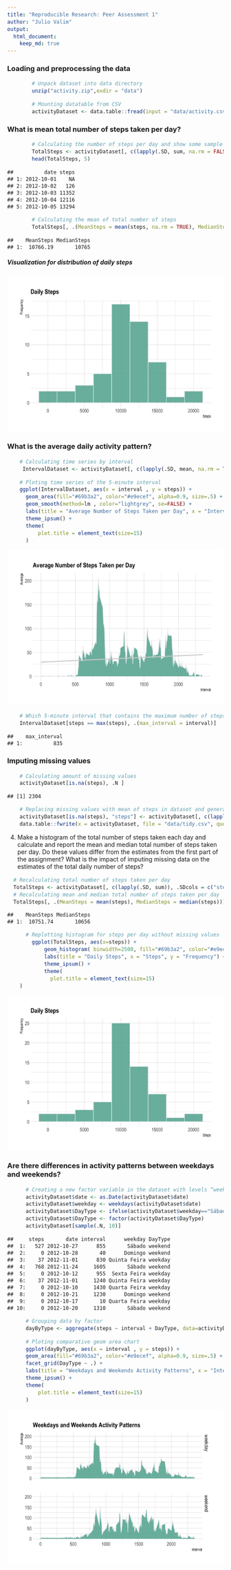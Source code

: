 ```yaml
---
title: "Reproducible Research: Peer Assessment 1"
author: "Julio Valim"
output: 
  html_document:
    keep_md: true
---
```



### Loading and preprocessing the data


```r
        # Unpack dataset into data directory
        unzip("activity.zip",exdir = "data")
```


```r
        # Mounting datatable from CSV
        activityDataset <- data.table::fread(input = "data/activity.csv")
```


### What is mean total number of steps taken per day?

```r
        # Calculating the number of steps per day and show some sample
        TotalSteps <- activityDataset[, c(lapply(.SD, sum, na.rm = FALSE)), .SDcols = c("steps"), by = .(date)] 
        head(TotalSteps, 5)
```

```
##          date steps
## 1: 2012-10-01    NA
## 2: 2012-10-02   126
## 3: 2012-10-03 11352
## 4: 2012-10-04 12116
## 5: 2012-10-05 13294
```

```r
        # Calculating the mean of total number of steps 
        TotalSteps[, .(MeanSteps = mean(steps, na.rm = TRUE), MedianSteps = median(steps, na.rm = TRUE))]
```

```
##    MeanSteps MedianSteps
## 1:  10766.19       10765
```

##### Visualization for distribution of daily steps 
![](PA1_template_files/figure-html/unnamed-chunk-6-1.png)<!-- -->

### What is the average daily activity pattern?

```r
    # Calculating time series by interval
     IntervalDataset <- activityDataset[, c(lapply(.SD, mean, na.rm = TRUE)), .SDcols = c("steps"), by = .(interval)] 
```


```r
    # Ploting time series of the 5-minute interval
    ggplot(IntervalDataset, aes(x = interval , y = steps)) + 
      geom_area(fill="#69b3a2", color="#e9ecef", alpha=0.9, size=.5) +
      geom_smooth(method=lm , color="lightgrey", se=FALSE) +
      labs(title = "Average Number of Steps Taken per Day", x = "Interval", y = "Average") +
      theme_ipsum() +
      theme(
          plot.title = element_text(size=15)
      )
```

![](PA1_template_files/figure-html/unnamed-chunk-8-1.png)<!-- -->



```r
    # Which 5-minute interval that contains the maximum number of steps
    IntervalDataset[steps == max(steps), .(max_interval = interval)]
```

```
##    max_interval
## 1:          835
```

### Imputing missing values

```r
    # Calculating amount of missing values
    activityDataset[is.na(steps), .N ]
```

```
## [1] 2304
```


```r
    # Replacing missing values with mean of steps in dataset and generating new file
    activityDataset[is.na(steps), "steps"] <- activityDataset[, c(lapply(.SD, mean, na.rm = TRUE)), .SDcols = c("steps")]
    data.table::fwrite(x = activityDataset, file = "data/tidy.csv", quote = FALSE)
```

4. Make a histogram of the total number of steps taken each day and calculate and report the mean and median total number of steps taken per day. Do these values differ from the estimates from the first part of the assignment? What is the impact of imputing missing data on the estimates of the total daily number of steps?


```r
  # Recalculating total number of steps taken per day
  TotalSteps <- activityDataset[, c(lapply(.SD, sum)), .SDcols = c("steps"), by = .(date)] 
  # Recalculating mean and median total number of steps taken per day
  TotalSteps[, .(MeanSteps = mean(steps), MedianSteps = median(steps))]
```

```
##    MeanSteps MedianSteps
## 1:  10751.74       10656
```

```r
      # Replotting histogram for steps per day without missing values
        ggplot(TotalSteps, aes(x=steps)) +
            geom_histogram( binwidth=2500, fill="#69b3a2", color="#e9ecef", alpha=0.9) +
            labs(title = "Daily Steps", x = "Steps", y = "Frequency") +
            theme_ipsum() +
            theme(
              plot.title = element_text(size=15)
    ) 
```

![](PA1_template_files/figure-html/unnamed-chunk-13-1.png)<!-- -->

### Are there differences in activity patterns between weekdays and weekends?

```r
      # Creating a new factor variable in the dataset with levels “weekday” and “weekend” 
      activityDataset$date <- as.Date(activityDataset$date)
      activityDataset$weekday <- weekdays(activityDataset$date)
      activityDataset$DayType <- ifelse(activityDataset$weekday=="Sábado" | activityDataset$weekday=="Domingo", "weekend", "weekday")
      activityDataset$DayType <- factor(activityDataset$DayType)
      activityDataset[sample(.N, 10)]
```

```
##     steps       date interval      weekday DayType
##  1:   527 2012-10-27      855       Sábado weekend
##  2:     0 2012-10-28       40      Domingo weekend
##  3:    37 2012-11-01      830 Quinta Feira weekday
##  4:   768 2012-11-24     1605       Sábado weekend
##  5:     0 2012-10-12      955  Sexta Feira weekday
##  6:    37 2012-11-01     1240 Quinta Feira weekday
##  7:     0 2012-10-10     1430 Quarta Feira weekday
##  8:     0 2012-10-21     1230      Domingo weekend
##  9:     0 2012-10-17       10 Quarta Feira weekday
## 10:     0 2012-10-20     1310       Sábado weekend
```

```r
      # Grouping data by factor
      dayByType <- aggregate(steps ~ interval + DayType, data=activityDataset, mean)
```


```r
      # Ploting comparative geom area chart
      ggplot(dayByType, aes(x = interval , y = steps)) + 
      geom_area(fill="#69b3a2", color="#e9ecef", alpha=0.9, size=.5) +
      facet_grid(DayType ~ .) +
      labs(title = "Weekdays and Weekends Activity Patterns", x = "Interval", y = "Average") +
      theme_ipsum() +
      theme(
          plot.title = element_text(size=15)
      )
```

![](PA1_template_files/figure-html/unnamed-chunk-16-1.png)<!-- -->
